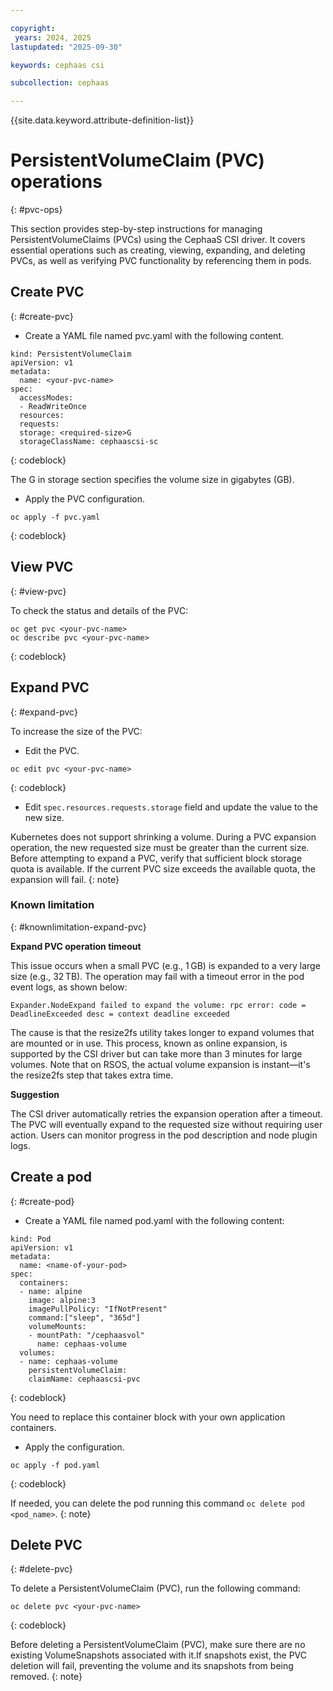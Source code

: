 ```yaml
---

copyright:
 years: 2024, 2025
lastupdated: "2025-09-30"

keywords: cephaas csi

subcollection: cephaas

---
```


{{site.data.keyword.attribute-definition-list}}

# PersistentVolumeClaim (PVC) operations
{: #pvc-ops}

This section provides step-by-step instructions for managing PersistentVolumeClaims (PVCs) using the CephaaS CSI driver. It covers essential operations such as creating, viewing, expanding, and deleting PVCs, as well as verifying PVC functionality by referencing them in pods.

## Create PVC
{: #create-pvc}

* Create a YAML file named pvc.yaml with the following content. 

```
kind: PersistentVolumeClaim
apiVersion: v1
metadata:
  name: <your-pvc-name>
spec:
  accessModes:
  - ReadWriteOnce
  resources:
  requests:
  storage: <required-size>G
  storageClassName: cephaascsi-sc
 ```
{: codeblock}

The G in storage section specifies the volume size in gigabytes (GB). 

* Apply the PVC configuration. 

```
oc apply -f pvc.yaml
 ```
{: codeblock}

## View PVC
{: #view-pvc}

To check the status and details of the PVC:

```
oc get pvc <your-pvc-name>
oc describe pvc <your-pvc-name>
 ```
{: codeblock}

## Expand PVC
{: #expand-pvc}

To increase the size of the PVC:

* Edit the PVC. 

```
oc edit pvc <your-pvc-name>
 ```
{: codeblock}

* Edit `spec.resources.requests.storage` field and update the value to the new size.

Kubernetes does not support shrinking a volume. During a PVC expansion operation, the new requested size must be greater than the current size. Before attempting to expand a PVC, verify that sufficient block storage quota is available. If the current PVC size exceeds the available quota, the expansion will fail.
{: note}

### Known limitation
{: #knownlimitation-expand-pvc}

**Expand PVC operation timeout**

This issue occurs when a small PVC (e.g., 1 GB) is expanded to a very large size (e.g., 32 TB). The operation may fail with a timeout error in the pod event logs, as shown below: 

`Expander.NodeExpand failed to expand the volume: rpc error: code = DeadlineExceeded desc = context deadline exceeded`

The cause is that the resize2fs utility takes longer to expand volumes that are mounted or in use. This process, known as online expansion, is supported by the CSI driver but can take more than 3 minutes for large volumes. Note that on RSOS, the actual volume expansion is instant—it's the resize2fs step that takes extra time.

**Suggestion**

The CSI driver automatically retries the expansion operation after a timeout. The PVC will eventually expand to the requested size without requiring user action. Users can monitor progress in the pod description and node plugin logs.

## Create a pod
{: #create-pod}

* Create a YAML file named pod.yaml with the following content:

```
kind: Pod
apiVersion: v1
metadata:
  name: <name-of-your-pod>
spec:
  containers:
  - name: alpine
    image: alpine:3
    imagePullPolicy: "IfNotPresent"
    command:["sleep", "365d"]
    volumeMounts:
    - mountPath: "/cephaasvol"
      name: cephaas-volume
  volumes:
  - name: cephaas-volume
    persistentVolumeClaim:
    claimName: cephaascsi-pvc
 ```
{: codeblock}

You need to replace this container block with your own application containers. 

* Apply the configuration. 

```
oc apply -f pod.yaml
 ```
{: codeblock}

If needed, you can delete the pod running this command `oc delete pod <pod_name>`.
{: note}

## Delete PVC
{: #delete-pvc}

To delete a PersistentVolumeClaim (PVC), run the following command:

```
oc delete pvc <your-pvc-name>
 ```
{: codeblock}

Before deleting a PersistentVolumeClaim (PVC), make sure there are no existing VolumeSnapshots associated with it.If snapshots exist, the PVC deletion will fail, preventing the volume and its snapshots from being removed.
{: note}

